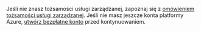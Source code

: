 Jeśli nie znasz tożsamości usługi zarządzanej, zapoznaj się z [omówieniem tożsamości usługi zarządzanej](../articles/active-directory/msi-overview.md). Jeśli nie masz jeszcze konta platformy Azure, [utwórz bezpłatne konto](https://azure.microsoft.com/free/) przed kontynuowaniem.